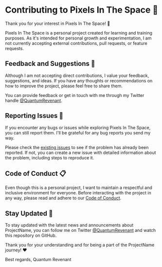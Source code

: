 # Contributing to Pixels In The Space 🚀

Thank you for your interest in Pixels In The Space! 🎉

Pixels In The Space is a personal project created for learning and training purposes. As it's intended for personal growth and experimentation, I am not currently accepting external contributions, pull requests, or feature requests.

## Feedback and Suggestions 💬

Although I am not accepting direct contributions, I value your feedback, suggestions, and ideas. If you have any thoughts or recommendations on how to improve the project, please feel free to share them.

You can provide feedback or get in touch with me through my Twitter handle [@QuantumRevenant](https://twitter.com/QuantumRevenant).

## Reporting Issues 🐛

If you encounter any bugs or issues while exploring Pixels In The Space, you can still report them. I'll be grateful for any bug reports you send my way.

Please check the [existing issues](https://github.com/QuantumRevenant/PixelsInTheSpace/issues) to see if the problem has already been reported. If not, you can create a new issue with detailed information about the problem, including steps to reproduce it.

## Code of Conduct 📋

Even though this is a personal project, I want to maintain a respectful and inclusive environment for everyone. Before interacting with the project in any way, please read and adhere to our [Code of Conduct](CODE_OF_CONDUCT.md).

## Stay Updated 📑

To stay updated with the latest news and announcements about ProjectName, you can follow me on Twitter [@QuantumRevenant](https://twitter.com/QuantumRevenant) and watch this repository on GitHub.

Thank you for your understanding and for being a part of the ProjectName journey! ❤️

Best regards,
Quantum Revenant
